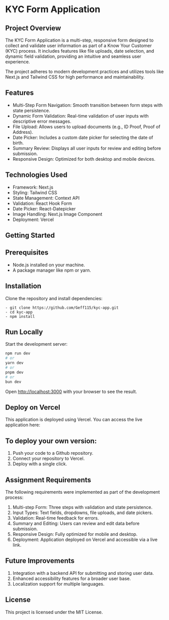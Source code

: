 # KYC Form Application

## Project Overview

The KYC Form Application is a multi-step, responsive form designed to collect and validate
user information as part of a Know Your Customer (KYC) process. It includes features like
file uploads, date selection, and dynamic field validation, providing an intuitive and
seamless user experience.

The project adheres to modern development practices and utilizes tools like Next.js and
Tailwind CSS for high performance and maintainability.


## Features

- Multi-Step Form Navigation: Smooth transition between form steps with state persistence.
- Dynamic Form Validation: Real-time validation of user inputs with descriptive error messages.
- File Upload: Allows users to upload documents (e.g., ID Proof, Proof of Address).
- Date Picker: Includes a custom date picker for selecting the date of birth.
- Summary Review: Displays all user inputs for review and editing before submission.
- Responsive Design: Optimized for both desktop and mobile devices.


## Technologies Used

- Framework: Next.js
- Styling: Tailwind CSS
- State Management: Context API
- Validation: React Hook Form
- Date Picker: React-Datepicker
- Image Handling: Next.js Image Component
- Deployment: Vercel


## Getting Started

## Prerequisites

- Node.js installed on your machine.
- A package manager like npm or yarn.


## Installation

Clone the repository and install dependencies:

    - git clone https://github.com/Geff115/kyc-app.git
    - cd kyc-app
    - npm install

## Run Locally

Start the development server:

```bash
npm run dev
# or
yarn dev
# or
pnpm dev
# or
bun dev
```

Open [http://localhost:3000](http://localhost:3000) with your browser to see the result.


## Deploy on Vercel

This application is deployed using Vercel. You can access the live application here:


## To deploy your own version:

1. Push your code to a Github repository.
2. Connect your repository to Vercel.
3. Deploy with a single click.


## Assignment Requirements

The following requirements were implemented as part of the development process:

1. Multi-step Form: Three steps with validation and state persistence.
2. Input Types: Text fields, dropdowns, file uploads, and date pickers.
3. Validation: Real-time feedback for errors.
4. Summary and Editing: Users can review and edit data before submission.
5. Responsive Design: Fully optimized for mobile and desktop.
6. Deployment: Application deployed on Vercel and accessible via a live link.


## Future Improvements

1. Integration with a backend API for submitting and storing user data.
2. Enhanced accessibility features for a broader user base.
3. Localization support for multiple languages.


## License

This project is licensed under the MIT License.